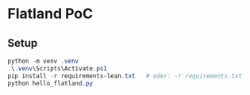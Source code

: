 ﻿# Flatland PoC

## Setup
```powershell
python -m venv .venv
.\.venv\Scripts\Activate.ps1
pip install -r requirements-lean.txt   # oder: -r requirements.txt
python hello_flatland.py

